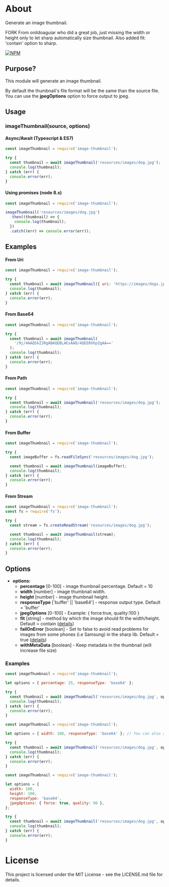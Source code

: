# About

Generate an image thumbnail.

FORK From onildoaguiar who did a great job, just missing the width or height only to let sharp automatically size thumbnail.
Also added fit: 'contain' option to sharp.

[![NPM](https://nodei.co/npm/image-thumbnail.png)](https://nodei.co/npm/image-thumbnail/)

## Purpose?

This module will generate an image thumbnail.

By default the thumbnail's file format will be the same than the source file. You can use the **jpegOptions** option to force output to jpeg.

## Usage

### imageThumbnail(source, options)

#### Async/Await (Typescript & ES7)

```js
const imageThumbnail = require('image-thumbnail');

try {
  const thumbnail = await imageThumbnail('resources/images/dog.jpg');
  console.log(thumbnail);
} catch (err) {
  console.error(err);
}
```

#### Using promises (node 8.x)

```js
const imageThumbnail = require('image-thumbnail');

imageThumbnail('resources/images/dog.jpg')
  .then((thumbnail) => {
    console.log(thumbnail);
  })
  .catch((err) => console.error(err));
```

## Examples

#### From Uri

```js
const imageThumbnail = require('image-thumbnail');

try {
  const thumbnail = await imageThumbnail({ uri: 'https://images/dogs.jpg' });
  console.log(thumbnail);
} catch (err) {
  console.error(err);
}
```

#### From Base64

```js
const imageThumbnail = require('image-thumbnail');

try {
  const thumbnail = await imageThumbnail(
    '/9j/4AAQSkZJRgABAQEBLAEsAAD/4QEERXhpZgAA=='
  );
  console.log(thumbnail);
} catch (err) {
  console.error(err);
}
```

#### From Path

```js
const imageThumbnail = require('image-thumbnail');

try {
  const thumbnail = await imageThumbnail('resources/images/dog.jpg');
  console.log(thumbnail);
} catch (err) {
  console.error(err);
}
```

#### From Buffer

```js
const imageThumbnail = require('image-thumbnail');

try {
  const imageBuffer = fs.readFileSync('resources/images/dog.jpg');

  const thumbnail = await imageThumbnail(imageBuffer);
  console.log(thumbnail);
} catch (err) {
  console.error(err);
}
```

#### From Stream

```js
const imageThumbnail = require('image-thumbnail');
const fs = require('fs');

try {
  const stream = fs.createReadStream('resources/images/dog.jpg');

  const thumbnail = await imageThumbnail(stream);
  console.log(thumbnail);
} catch (err) {
  console.error(err);
}
```

## Options

- **options:**
  - **percentage** [0-100] - image thumbnail percentage. Default = 10
  - **width** [number] - image thumbnail width.
  - **height** [number] - image thumbnail height.
  - **responseType** ['buffer' || 'base64'] - response output type. Default = 'buffer'
  - **jpegOptions** [0-100] - Example: { force:true, quality:100 }
  - **fit** [string] - method by which the image should fit the width/height. Default = contain ([details](https://sharp.pixelplumbing.com/api-resize))
  - **failOnError** [boolean] - Set to false to avoid read problems for images from some phones (i.e Samsung) in the sharp lib. Default = true ([details](https://github.com/lovell/sharp/issues/1578))
  - **withMetaData** [boolean] - Keep metadata in the thumbnail (will increase file size)

### Examples

```js
const imageThumbnail = require('image-thumbnail');

let options = { percentage: 25, responseType: 'base64' };

try {
  const thumbnail = await imageThumbnail('resources/images/dog.jpg', options);
  console.log(thumbnail);
} catch (err) {
  console.error(err);
}
```

```js
const imageThumbnail = require('image-thumbnail');

let options = { width: 100, responseType: 'base64' }; // You can also add only height, or add both

try {
  const thumbnail = await imageThumbnail('resources/images/dog.jpg', options);
  console.log(thumbnail);
} catch (err) {
  console.error(err);
}
```

```js
const imageThumbnail = require('image-thumbnail');

let options = {
  width: 100,
  height: 100,
  responseType: 'base64',
  jpegOptions: { force: true, quality: 90 },
};

try {
  const thumbnail = await imageThumbnail('resources/images/dog.jpg', options);
  console.log(thumbnail);
} catch (err) {
  console.error(err);
}
```

# License

This project is licensed under the MIT License - see the LICENSE.md file for details.
